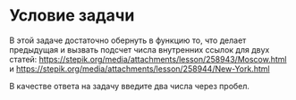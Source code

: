 # Условие задачи

В этой задаче достаточно обернуть в функцию то, что делает предыдущая и вызвать подсчет числа внутренних ссылок для двух статей: https://stepik.org/media/attachments/lesson/258943/Moscow.html  и https://stepik.org/media/attachments/lesson/258944/New-York.html

В качестве ответа на задачу введите два числа через пробел.
